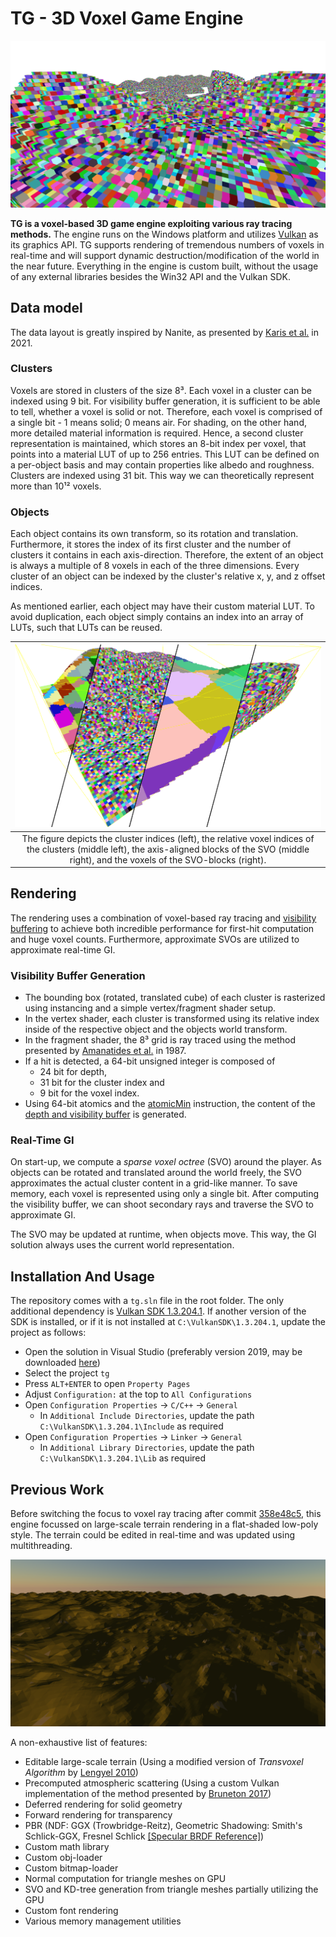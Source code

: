 # TG - 3D Voxel Game Engine

![alt text](https://github.com/torben-gross/tg/blob/master/tg/assets/textures/voxel_raytracer.png?raw=true)

**TG is a voxel-based 3D game engine exploiting various ray tracing methods.** The engine runs on the Windows platform and utilizes [Vulkan](https://www.lunarg.com/vulkan-sdk/) as its graphics API. TG supports rendering of tremendous numbers of voxels in real-time and will support dynamic destruction/modification of the world in the near future. Everything in the engine is custom built, without the usage of any external libraries besides the Win32 API and the Vulkan SDK.

## Data model

The data layout is greatly inspired by Nanite, as presented by [Karis et al.](http://advances.realtimerendering.com/s2021/Karis_Nanite_SIGGRAPH_Advances_2021_final.pdf) in 2021.

### Clusters
Voxels are stored in clusters of the size 8³. Each voxel in a cluster can be indexed using 9 bit. For visibility buffer generation, it is sufficient to be able to tell, whether a voxel is solid or not. Therefore, each voxel is comprised of a single bit - 1 means solid; 0 means air. For shading, on the other hand, more detailed material information is required. Hence, a second cluster representation is maintained, which stores an 8-bit index per voxel, that points into a material LUT of up to 256 entries. This LUT can be defined on a per-object basis and may contain properties like albedo and roughness. Clusters are indexed using 31 bit. This way we can theoretically represent more than 10¹² voxels.

### Objects

Each object contains its own transform, so its rotation and translation. Furthermore, it stores the index of its first cluster and the number of clusters it contains in each axis-direction. Therefore, the extent of an object is always a multiple of 8 voxels in each of the three dimensions. Every cluster of an object can be indexed by the cluster's relative x, y, and z offset indices.

As mentioned earlier, each object may have their custom material LUT. To avoid duplication, each object simply contains an index into an array of LUTs, such that LUTs can be reused.

| ![space-1.jpg](https://raw.githubusercontent.com/torben-gross/tg/master/tg/assets/textures/data-model.png) | 
|:--:| 
| The figure depicts the cluster indices (left), the relative voxel indices of the clusters (middle left), the axis-aligned blocks of the SVO (middle right), and the voxels of the SVO-blocks (right). |

## Rendering

The rendering uses a combination of voxel-based ray tracing and [visibility buffering](https://jcgt.org/published/0002/02/04/) to achieve both incredible performance for first-hit computation and huge voxel counts. Furthermore, approximate SVOs are utilized to approximate real-time GI.

### Visibility Buffer Generation

- The bounding box (rotated, translated cube) of each cluster is rasterized using instancing and a simple vertex/fragment shader setup.
- In the vertex shader, each cluster is transformed using its relative index inside of the respective object and the objects world transform.
- In the fragment shader, the 8³ grid is ray traced using the method presented by [Amanatides et al.](https://www.researchgate.net/publication/2611491_A_Fast_Voxel_Traversal_Algorithm_for_Ray_Tracing) in 1987.
- If a hit is detected, a 64-bit unsigned integer is composed of
  - 24 bit for depth,
  - 31 bit for the cluster index and
  - 9 bit for the voxel index.
- Using 64-bit atomics and the [atomicMin](https://www.khronos.org/registry/OpenGL-Refpages/gl4/html/atomicMin.xhtml) instruction, the content of the [depth and visibility buffer](https://advances.realtimerendering.com/s2021/Karis_Nanite_SIGGRAPH_Advances_2021_final.pdf#page=84) is generated.

### Real-Time GI

On start-up, we compute a _sparse voxel octree_ (SVO) around the player. As objects can be rotated and translated around the world freely, the SVO approximates the actual cluster content in a grid-like manner. To save memory, each voxel is represented using only a single bit. After computing the visibility buffer, we can shoot secondary rays and traverse the SVO to approximate GI.

The SVO may be updated at runtime, when objects move. This way, the GI solution always uses the current world representation.

## Installation And Usage

The repository comes with a `tg.sln` file in the root folder. The only additional dependency is [Vulkan SDK 1.3.204.1](https://vulkan.lunarg.com/sdk/home). If another version of the SDK is installed, or if it is not installed at `C:\VulkanSDK\1.3.204.1`, update the project as follows:

- Open the solution in Visual Studio (preferably version 2019, may be downloaded [here](https://visualstudio.microsoft.com/vs/older-downloads/))
- Select the project `tg`
- Press `ALT+ENTER` to open `Property Pages`
- Adjust `Configuration:` at the top to `All Configurations`
- Open `Configuration Properties` &rarr; `C/C++` &rarr; `General`
  - In `Additional Include Directories`, update the path `C:\VulkanSDK\1.3.204.1\Include` as required
- Open `Configuration Properties` &rarr; `Linker` &rarr; `General`
  - In `Additional Library Directories`, update the path `C:\VulkanSDK\1.3.204.1\Lib` as required

## Previous Work

Before switching the focus to voxel ray tracing after commit [358e48c5](https://github.com/torben-gross/tg/commit/358e48c5), this engine focussed on large-scale terrain rendering in a flat-shaded low-poly style. The terrain could be edited in real-time and was updated using multithreading.

![alt text](https://github.com/torben-gross/tg/blob/master/tg/assets/textures/transvoxel.png?raw=true)

A non-exhaustive list of features:

- Editable large-scale terrain (Using a modified version of _Transvoxel Algorithm_ by [Lengyel 2010](https://transvoxel.org/))
- Precomputed atmospheric scattering (Using a custom Vulkan implementation of the method presented by [Bruneton 2017](https://ebruneton.github.io/precomputed_atmospheric_scattering/))
- Deferred rendering for solid geometry
- Forward rendering for transparency
- PBR (NDF: GGX (Trowbridge-Reitz), Geometric Shadowing: Smith's Schlick-GGX, Fresnel Schlick [[Specular BRDF Reference]](http://graphicrants.blogspot.com/2013/08/specular-brdf-reference.html))
- Custom math library
- Custom obj-loader
- Custom bitmap-loader
- Normal computation for triangle meshes on GPU
- SVO and KD-tree generation from triangle meshes partially utilizing the GPU
- Custom font rendering
- Various memory management utilities
